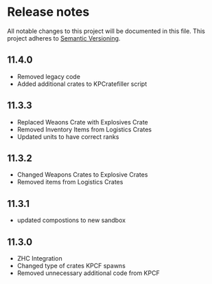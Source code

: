# Release notes
All notable changes to this project will be documented in this file.
This project adheres to [Semantic Versioning](http://semver.org/).

## 11.4.0
- Removed legacy code
- Added additional crates to KPCratefiller script

## 11.3.3
- Replaced Weaons Crate with Explosives Crate
- Removed Inventory Items from Logistics Crates
- Updated units to have correct ranks

## 11.3.2
- Changed Weapons Crates to Explosive Crates
- Removed items from Logistics Crates

## 11.3.1
- updated compostions to new sandbox

## 11.3.0
- ZHC Integration
- Changed type of crates KPCF spawns
- Removed unnecessary additional code from KPCF